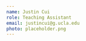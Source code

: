 ```yaml
---
name: Justin Cui
role: Teaching Assistant
email: justincui@g.ucla.edu
photo: placeholder.png
---
```


